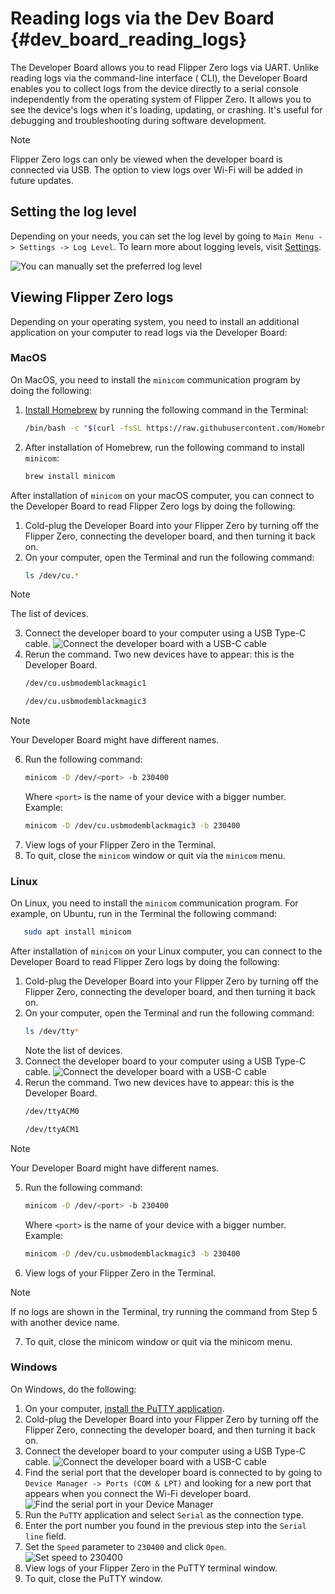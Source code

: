 # Reading logs via the Dev Board {#dev_board_reading_logs}

The Developer Board allows you to read Flipper Zero logs via UART. Unlike reading logs via the command-line interface (
CLI), the Developer Board enables you to collect logs from the device directly to a serial console independently from
the operating system of Flipper Zero. It allows you to see the device's logs when it's loading, updating, or crashing.
It's useful for debugging and troubleshooting during software development.

> [!NOTE]
>
> Flipper Zero logs can only be viewed when the developer board is connected via USB.
> The option to view logs over Wi-Fi will be added in future updates.

## Setting the log level

Depending on your needs, you can set the log level by going to `Main Menu -> Settings -> Log Level`. To learn more about
logging levels, visit [Settings](https://docs.flipperzero.one/basics/settings#d5TAt).

![You can manually set the preferred log level](https://github.com/user-attachments/assets/b1317d01-8b9b-4544-8720-303c87b85324)

## Viewing Flipper Zero logs

Depending on your operating system, you need to install an additional application on your computer to read logs via the
Developer Board:

### MacOS

On MacOS, you need to install the `minicom` communication program by doing the following:

1. [Install Homebrew](https://brew.sh/) by running the following command in the Terminal:
    ```bash
    /bin/bash -c "$(curl -fsSL https://raw.githubusercontent.com/Homebrew/install/HEAD/install.sh)"
    ```
2. After installation of Homebrew, run the following command to install `minicom`:
   ```bash
   brew install minicom
   ```

After installation of `minicom` on your macOS computer, you can connect to the Developer Board to read Flipper Zero logs
by doing the following:

1. Cold-plug the Developer Board into your Flipper Zero by turning off the Flipper Zero, connecting the developer board,
   and then turning it back on.
2. On your computer, open the Terminal and run the following command:
   ```bash
   ls /dev/cu.*
   ```

> [!NOTE]
>
> The list of devices.

3. Connect the developer board to your computer using a USB Type-C cable.
   ![Connect the developer board with a USB-C cable](https://github.com/user-attachments/assets/0f469a31-2dd1-4559-918a-ff3ca3309531)
5. Rerun the command. Two new devices have to appear: this is the Developer Board.
   ```bash
   /dev/cu.usbmodemblackmagic1
   ```
   ```bash
   /dev/cu.usbmodemblackmagic3
   ```

> [!NOTE]
>
> Your Developer Board might have different names.

6. Run the following command:
    ```bash
    minicom -D /dev/<port> -b 230400
    ```
   Where `<port>` is the name of your device with a bigger number.
   Example:
   ```bash
   minicom -D /dev/cu.usbmodemblackmagic3 -b 230400
   ```
7. View logs of your Flipper Zero in the Terminal.
8. To quit, close the `minicom` window or quit via the `minicom` menu.

### Linux

On Linux, you need to install the `minicom` communication program. For example, on Ubuntu, run in the Terminal the
following command:

```bash
   sudo apt install minicom
```

After installation of `minicom` on your Linux computer, you can connect to the Developer Board to read Flipper Zero logs
by doing the following:

1. Cold-plug the Developer Board into your Flipper Zero by turning off the Flipper Zero, connecting the developer board,
   and then turning it back on.
2. On your computer, open the Terminal and run the following command:
   ```bash
   ls /dev/tty*
   ```
   Note the list of devices.
3. Connect the developer board to your computer using a USB Type-C cable.
   ![Connect the developer board with a USB-C cable](https://github.com/user-attachments/assets/0f469a31-2dd1-4559-918a-ff3ca3309531)
4. Rerun the command. Two new devices have to appear: this is the Developer Board.
   ```bash
   /dev/ttyACM0
   ```
   ```bash
   /dev/ttyACM1
   ```

> [!NOTE]
>
> Your Developer Board might have different names.

5. Run the following command:
    ```bash
    minicom -D /dev/<port> -b 230400
    ```
   Where `<port>` is the name of your device with a bigger number.
   Example:
    ```bash
    minicom -D /dev/cu.usbmodemblackmagic3 -b 230400
    ```
6. View logs of your Flipper Zero in the Terminal.

> [!NOTE]
>
> If no logs are shown in the Terminal,
> try running the command from Step 5 with another device name.
>

7. To quit, close the minicom window or quit via the minicom menu.

### Windows

On Windows, do the following:

1. On your computer, [install the PuTTY application](https://www.chiark.greenend.org.uk/\~sgtatham/putty/latest.html).
2. Cold-plug the Developer Board into your Flipper Zero by turning off the Flipper Zero, connecting the developer board,
   and then turning it back on.
3. Connect the developer board to your computer using a USB Type-C cable.
   ![Connect the developer board with a USB-C cable](https://github.com/user-attachments/assets/0f469a31-2dd1-4559-918a-ff3ca3309531)
4. Find the serial port that the developer board is connected to by going to `Device Manager -> Ports (COM & LPT)` and
   looking for a new port that appears when you connect the Wi-Fi developer board.
   ![Find the serial port in your Device Manager](https://github.com/user-attachments/assets/aa542fe6-4781-45dc-86f6-e98ab34952b0)
6. Run the `PuTTY` application and select `Serial` as the connection type.
7. Enter the port number you found in the previous step into the `Serial line` field.
8. Set the `Speed` parameter to `230400` and click `Open`.
   ![Set speed to 230400](https://github.com/user-attachments/assets/93463c78-9776-479b-a6cc-d68ed712d0c4)
10. View logs of your Flipper Zero in the PuTTY terminal window.
11. To quit, close the PuTTY window.

